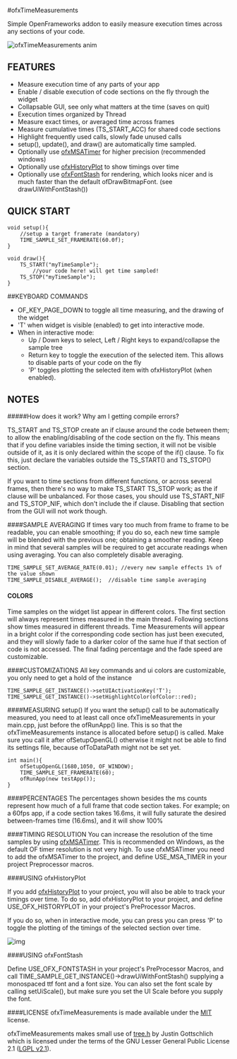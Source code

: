 #ofxTimeMeasurements


Simple OpenFrameworks addon to easily measure execution times across any sections of your code.

![ofxTimeMeasurements anim](https://www.dropbox.com/s/y6nsin52sugpmms/ofxTimeMeasurementsAnim.gif?dl=1)

## FEATURES

*	Measure execution time of any parts of your app
*	Enable / disable execution of code sections on the fly through the widget
*	Collapsable GUI, see only what matters at the time (saves on quit)
*	Execution times organized by Thread
*	Measure exact times, or averaged time across frames
*	Measure cumulative times (TS_START_ACC) for shared code sections
*	Highlight frequently used calls, slowly fade unused calls
*	setup(), update(), and draw() are automatically time sampled.
*	Optionally use [ofxMSATimer](https://github.com/obviousjim/ofxMSATimer) for higher precision (recommended windows)
*	Optionally use [ofxHistoryPlot](https://github.com/armadillu/ofxHistoryPlot) to show timings over time
*	Optionally use [ofxFontStash](https://github.com/armadillu/ofxFontStash) for rendering, which looks nicer and is much faster than the default ofDrawBitmapFont. (see drawUiWithFontStash())

## QUICK START

	void setup(){
		//setup a target framerate (mandatory)
		TIME_SAMPLE_SET_FRAMERATE(60.0f);
	}

	void draw(){
		TS_START("myTimeSample");
			//your code here! will get time sampled!
		TS_STOP("myTimeSample");
	}


##KEYBOARD COMMANDS
*	OF_KEY_PAGE_DOWN to toggle all time measuring, and the drawing of the widget
* 	'T' when widget is visible (enabled) to get into interactive mode. 
* 	When in interactive mode:
	* Up / Down keys to select, Left / Right keys to expand/collapse the sample tree
	* Return key to toggle the execution of the selected item. This allows to disable parts of your code on the fly
	* 'P' toggles plotting the selected item with ofxHistoryPlot (when enabled).

## NOTES

#####How does it work? Why am I getting compile errors?

TS_START and TS_STOP create an if clause around the code between them; to allow the enabling/disabling of the code section on the fly. This means that if you define variables inside the timing section, it will not be visible outside of it, as it is only declared within the scope of the if() clause. To fix this, just declare the variables outside the TS_START() and TS_STOP() section.

If you want to time sections from different functions, or across several frames, then there's no way to make 
TS_START TS_STOP work; as the if clause will be unbalanced. For those cases, you should use TS_START_NIF and TS_STOP_NIF, which don't include the if clause. Disabling that section from the GUI will not work though.

####SAMPLE AVERAGING
If times vary too much from frame to frame to be readable, you can enable smoothing; if you do so, each new time sample will be blended with the previous one; obtaining a smoother reading. Keep in mind that several samples will be required to get accurate readings when using averaging. You can also completely disable averaging.

	TIME_SAMPLE_SET_AVERAGE_RATE(0.01); //every new sample effects 1% of the value shown 
	TIME_SAMPLE_DISABLE_AVERAGE();  //disable time sample averaging
	

#### COLORS
Time samples on the widget list appear in different colors. The first section will always represent times measured in the main thread. Following sections show times measured in different threads. Time Measurements will appear in a bright color if the corresponding code section has just been executed, and they will slowly fade to a darker color of the same hue if that section of code is not accessed. The final fading percentage and the fade speed are customizable.


####CUSTOMIZATIONS
All key commands and ui colors are customizable, you only need to get a hold of the instance

	TIME_SAMPLE_GET_INSTANCE()->setUIActivationKey('T');
	TIME_SAMPLE_GET_INSTANCE()->setHighlightColor(ofColor::red);
	

####MEASURING setup()
If you want the setup() call to be automatically measured, you need to at least call once ofxTimeMeasurements in your main.cpp, just before the ofRunApp() line. This is so that the ofxTimeMeasurements instance is allocated before setup() is called. Make sure you call it after ofSetupOpenGL() otherwise it might not be able to find its settings file, because ofToDataPath might not be set yet. 

	int main(){
		ofSetupOpenGL(1680,1050, OF_WINDOW);
		TIME_SAMPLE_SET_FRAMERATE(60);
		ofRunApp(new testApp());
	}

####PERCENTAGES
The percentages shown besides the ms counts represent how much of a full frame that code section takes. For example; on a 60fps app, if a code section takes 16.6ms, it will fully saturate the desired between-frames time (16.6ms), and it will show 100% 

####TIMING RESOLUTION
You can increase the resolution of the time samples by using [ofxMSATimer](https://github.com/obviousjim/ofxMSATimer). This is recommended on Windows, as the default OF timer resolution is not very high. To use ofxMSATimer you need to add the ofxMSATimer to the project, and define USE_MSA_TIMER in your project Preprocessor macros.

####USING ofxHistoryPlot

If you add [ofxHistoryPlot](https://github.com/armadillu/ofxHistoryPlot) to your project, you will also be able to track your timings over time. To do so, add ofxHistoryPlot to your project, and define USE_OFX_HISTORYPLOT in your project's PreProcessor Macros.

If you do so, when in interactive mode, you can press you can press 'P' to toggle the plotting of the timings of the selected section over time.

![img](https://farm4.staticflickr.com/3845/15302062085_163388a0ed_o_d.png)

####USING ofxFontStash

Define USE_OFX_FONTSTASH in your project's PreProcessor Macros, and call TIME_SAMPLE_GET_INSTANCE()->drawUiWithFontStash() supplying a monospaced ttf font and a font size. You can also set the font scale by calling setUiScale(), but make sure you set the UI Scale before you supply the font.

####LICENSE
ofxTimeMeasurements is made available under the [MIT](http://opensource.org/licenses/MIT) license.

ofxTimeMeasurements makes small use of [tree.h](http://archive.gamedev.net/archive/reference/programming/features/coretree2/tree.h) by Justin Gottschlich which is licensed under the terms of the GNU Lesser General Public License 2.1 ([LGPL v2.1](http://choosealicense.com/licenses/lgpl-2.1/)).